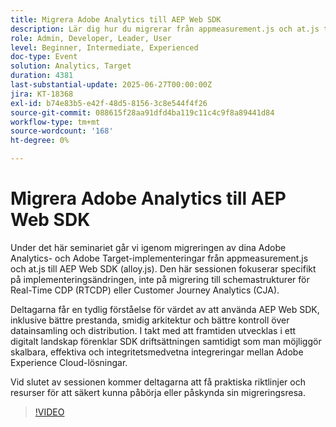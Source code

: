 ```yaml
---
title: Migrera Adobe Analytics till AEP Web SDK
description: Lär dig hur du migrerar från appmeasurement.js och at.js till AEP Web SDK (alloy.js) för bättre prestanda, förenklad arkitektur och framtida Adobe-integreringar.
role: Admin, Developer, Leader, User
level: Beginner, Intermediate, Experienced
doc-type: Event
solution: Analytics, Target
duration: 4381
last-substantial-update: 2025-06-27T00:00:00Z
jira: KT-18368
exl-id: b74e83b5-e42f-48d5-8156-3c8e544f4f26
source-git-commit: 088615f28aa91dfd4ba119c11c4c9f8a89441d84
workflow-type: tm+mt
source-wordcount: '168'
ht-degree: 0%

---
```


# Migrera Adobe Analytics till AEP Web SDK

Under det här seminariet går vi igenom migreringen av dina Adobe Analytics- och Adobe Target-implementeringar från appmeasurement.js och at.js till AEP Web SDK (alloy.js). Den här sessionen fokuserar specifikt på implementeringsändringen, inte på migrering till schemastrukturer för Real-Time CDP (RTCDP) eller Customer Journey Analytics (CJA).

Deltagarna får en tydlig förståelse för värdet av att använda AEP Web SDK, inklusive bättre prestanda, smidig arkitektur och bättre kontroll över datainsamling och distribution. I takt med att framtiden utvecklas i ett digitalt landskap förenklar SDK driftsättningen samtidigt som man möjliggör skalbara, effektiva och integritetsmedvetna integreringar mellan Adobe Experience Cloud-lösningar.

Vid slutet av sessionen kommer deltagarna att få praktiska riktlinjer och resurser för att säkert kunna påbörja eller påskynda sin migreringsresa.

>[!VIDEO](https://video.tv.adobe.com/v/3464032/?learn=on&enablevpops)
